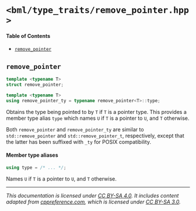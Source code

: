# `<bml/type_traits/remove_pointer.hpp>`
#### Table of Contents
- [`remove_pointer`](#remove_pointer)

## `remove_pointer`
```c++
template <typename T>
struct remove_pointer;

template <typename T>
using remove_pointer_ty = typename remove_pointer<T>::type;
```
Obtains the type being pointed to by `T` if `T` is a pointer type. This provides a member type alias
`type` which names `U` if `T` is a pointer to `U`, and `T` otherwise.

Both `remove_pointer` and `remove_pointer_ty` are similar to `std::remove_pointer` and
`std::remove_pointer_t`, respectively, except that the latter has been suffixed with `_ty` for POSIX
compatibility.

#### Member type aliases
```c++
using type = /* ... */;
```
Names `U` if `T` is a pointer to `U`, and `T` otherwise.

---
*This documentation is licensed under [CC BY-SA 4.0][1]. It includes content adapted from
[cppreference.com][2], which is licensed under [CC BY-SA 3.0][3].*

[1]: https://creativecommons.org/licenses/by-sa/4.0
[2]: https://en.cppreference.com
[3]: https://creativecommons.org/licenses/by-sa/3.0
